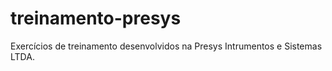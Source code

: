 # treinamento-presys
Exercícios de treinamento desenvolvidos na Presys Intrumentos e Sistemas LTDA.
